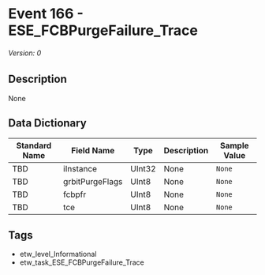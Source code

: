 # Event 166 - ESE_FCBPurgeFailure_Trace
###### Version: 0

## Description
None

## Data Dictionary
|Standard Name|Field Name|Type|Description|Sample Value|
|---|---|---|---|---|
|TBD|iInstance|UInt32|None|`None`|
|TBD|grbitPurgeFlags|UInt8|None|`None`|
|TBD|fcbpfr|UInt8|None|`None`|
|TBD|tce|UInt8|None|`None`|

## Tags
* etw_level_Informational
* etw_task_ESE_FCBPurgeFailure_Trace